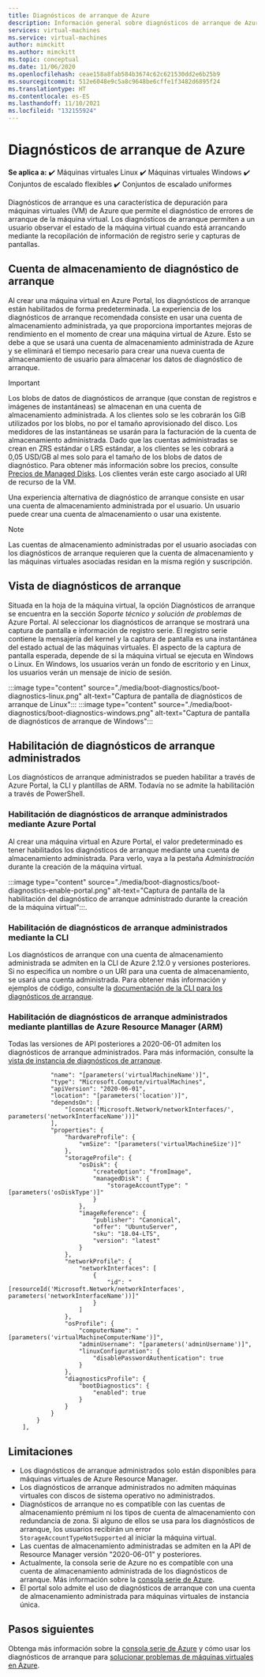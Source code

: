 ```yaml
---
title: Diagnósticos de arranque de Azure
description: Información general sobre diagnósticos de arranque de Azure y diagnósticos de arranque administrados
services: virtual-machines
ms.service: virtual-machines
author: mimckitt
ms.author: mimckitt
ms.topic: conceptual
ms.date: 11/06/2020
ms.openlocfilehash: ceae158a8fab584b3674c62c621530dd2e6b25b9
ms.sourcegitcommit: 512e6048e9c5a8c9648be6cffe1f3482d6895f24
ms.translationtype: HT
ms.contentlocale: es-ES
ms.lasthandoff: 11/10/2021
ms.locfileid: "132155924"
---
```

# <a name="azure-boot-diagnostics"></a>Diagnósticos de arranque de Azure

**Se aplica a:** :heavy_check_mark: Máquinas virtuales Linux :heavy_check_mark: Máquinas virtuales Windows :heavy_check_mark: Conjuntos de escalado flexibles :heavy_check_mark: Conjuntos de escalado uniformes

Diagnósticos de arranque es una característica de depuración para máquinas virtuales (VM) de Azure que permite el diagnóstico de errores de arranque de la máquina virtual. Los diagnósticos de arranque permiten a un usuario observar el estado de la máquina virtual cuando está arrancando mediante la recopilación de información de registro serie y capturas de pantallas.

## <a name="boot-diagnostics-storage-account"></a>Cuenta de almacenamiento de diagnóstico de arranque
Al crear una máquina virtual en Azure Portal, los diagnósticos de arranque están habilitados de forma predeterminada. La experiencia de los diagnósticos de arranque recomendada consiste en usar una cuenta de almacenamiento administrada, ya que proporciona importantes mejoras de rendimiento en el momento de crear una máquina virtual de Azure. Esto se debe a que se usará una cuenta de almacenamiento administrada de Azure y se eliminará el tiempo necesario para crear una nueva cuenta de almacenamiento de usuario para almacenar los datos de diagnóstico de arranque.

> [!IMPORTANT]
> Los blobs de datos de diagnósticos de arranque (que constan de registros e imágenes de instantáneas) se almacenan en una cuenta de almacenamiento administrada. A los clientes solo se les cobrarán los GiB utilizados por los blobs, no por el tamaño aprovisionado del disco. Los medidores de las instantáneas se usarán para la facturación de la cuenta de almacenamiento administrada. Dado que las cuentas administradas se crean en ZRS estándar o LRS estándar, a los clientes se les cobrará a 0,05 USD/GB al mes solo para el tamaño de los blobs de datos de diagnóstico. Para obtener más información sobre los precios, consulte [Precios de Managed Disks](https://azure.microsoft.com/pricing/details/managed-disks/). Los clientes verán este cargo asociado al URI de recurso de la VM. 

Una experiencia alternativa de diagnóstico de arranque consiste en usar una cuenta de almacenamiento administrada por el usuario. Un usuario puede crear una cuenta de almacenamiento o usar una existente.
> [!NOTE]
> Las cuentas de almacenamiento administradas por el usuario asociadas con los diagnósticos de arranque requieren que la cuenta de almacenamiento y las máquinas virtuales asociadas residan en la misma región y suscripción. 



## <a name="boot-diagnostics-view"></a>Vista de diagnósticos de arranque
Situada en la hoja de la máquina virtual, la opción Diagnósticos de arranque se encuentra en la sección *Soporte técnico y solución de problemas* de Azure Portal. Al seleccionar los diagnósticos de arranque se mostrará una captura de pantalla e información de registro serie. El registro serie contiene la mensajería del kernel y la captura de pantalla es una instantánea del estado actual de las máquinas virtuales. El aspecto de la captura de pantalla esperada, depende de si la máquina virtual se ejecuta en Windows o Linux. En Windows, los usuarios verán un fondo de escritorio y en Linux, los usuarios verán un mensaje de inicio de sesión.

:::image type="content" source="./media/boot-diagnostics/boot-diagnostics-linux.png" alt-text="Captura de pantalla de diagnósticos de arranque de Linux":::
:::image type="content" source="./media/boot-diagnostics/boot-diagnostics-windows.png" alt-text="Captura de pantalla de diagnósticos de arranque de Windows":::

## <a name="enable-managed-boot-diagnostics"></a>Habilitación de diagnósticos de arranque administrados 
Los diagnósticos de arranque administrados se pueden habilitar a través de Azure Portal, la CLI y plantillas de ARM. Todavía no se admite la habilitación a través de PowerShell. 

### <a name="enable-managed-boot-diagnostics-using-the-azure-portal"></a>Habilitación de diagnósticos de arranque administrados mediante Azure Portal
Al crear una máquina virtual en Azure Portal, el valor predeterminado es tener habilitados los diagnósticos de arranque mediante una cuenta de almacenamiento administrada. Para verlo, vaya a la pestaña *Administración* durante la creación de la máquina virtual. 

:::image type="content" source="./media/boot-diagnostics/boot-diagnostics-enable-portal.png" alt-text="Captura de pantalla de la habilitación del diagnóstico de arranque administrado durante la creación de la máquina virtual":::.

### <a name="enable-managed-boot-diagnostics-using-cli"></a>Habilitación de diagnósticos de arranque administrados mediante la CLI
Los diagnósticos de arranque con una cuenta de almacenamiento administrada se admiten en la CLI de Azure 2.12.0 y versiones posteriores. Si no especifica un nombre o un URI para una cuenta de almacenamiento, se usará una cuenta administrada. Para obtener más información y ejemplos de código, consulte la [documentación de la CLI para los diagnósticos de arranque](/cli/azure/vm/boot-diagnostics).

### <a name="enable-managed-boot-diagnostics-using-azure-resource-manager-arm-templates"></a>Habilitación de diagnósticos de arranque administrados mediante plantillas de Azure Resource Manager (ARM)
Todas las versiones de API posteriores a 2020-06-01 admiten los diagnósticos de arranque administrados. Para más información, consulte la [vista de instancia de diagnósticos de arranque](/rest/api/compute/virtualmachines/createorupdate#bootdiagnostics).

```ARM Template
            "name": "[parameters('virtualMachineName')]",
            "type": "Microsoft.Compute/virtualMachines",
            "apiVersion": "2020-06-01",
            "location": "[parameters('location')]",
            "dependsOn": [
                "[concat('Microsoft.Network/networkInterfaces/', parameters('networkInterfaceName'))]"
            ],
            "properties": {
                "hardwareProfile": {
                    "vmSize": "[parameters('virtualMachineSize')]"
                },
                "storageProfile": {
                    "osDisk": {
                        "createOption": "fromImage",
                        "managedDisk": {
                            "storageAccountType": "[parameters('osDiskType')]"
                        }
                    },
                    "imageReference": {
                        "publisher": "Canonical",
                        "offer": "UbuntuServer",
                        "sku": "18.04-LTS",
                        "version": "latest"
                    }
                },
                "networkProfile": {
                    "networkInterfaces": [
                        {
                            "id": "[resourceId('Microsoft.Network/networkInterfaces', parameters('networkInterfaceName'))]"
                        }
                    ]
                },
                "osProfile": {
                    "computerName": "[parameters('virtualMachineComputerName')]",
                    "adminUsername": "[parameters('adminUsername')]",
                    "linuxConfiguration": {
                        "disablePasswordAuthentication": true
                    }
                },
                "diagnosticsProfile": {
                    "bootDiagnostics": {
                        "enabled": true
                    }
                }
            }
        }
    ],

```

## <a name="limitations"></a>Limitaciones
- Los diagnósticos de arranque administrados solo están disponibles para máquinas virtuales de Azure Resource Manager. 
- Los diagnósticos de arranque administrados no admiten máquinas virtuales con discos de sistema operativo no administrados.
- Diagnósticos de arranque no es compatible con las cuentas de almacenamiento prémium ni los tipos de cuenta de almacenamiento con redundancia de zona. Si alguno de ellos se usa para los diagnósticos de arranque, los usuarios recibirán un error `StorageAccountTypeNotSupported` al iniciar la máquina virtual. 
- Las cuentas de almacenamiento administradas se admiten en la API de Resource Manager versión "2020-06-01" y posteriores.
- Actualmente, la consola serie de Azure no es compatible con una cuenta de almacenamiento administrada de los diagnósticos de arranque. Más información sobre la [consola serie de Azure](/troubleshoot/azure/virtual-machines/serial-console-overview).
- El portal solo admite el uso de diagnósticos de arranque con una cuenta de almacenamiento administrada para máquinas virtuales de instancia única.

## <a name="next-steps"></a>Pasos siguientes

Obtenga más información sobre la [consola serie de Azure](/troubleshoot/azure/virtual-machines/serial-console-overview) y cómo usar los diagnósticos de arranque para [solucionar problemas de máquinas virtuales en Azure](/troubleshoot/azure/virtual-machines/boot-diagnostics).
